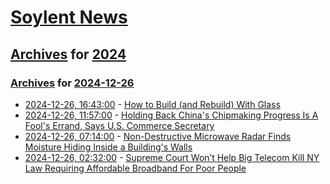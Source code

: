 # [Soylent News](../../../README.md)

## [Archives](../../index.md) for [2024](../index.md)

### [Archives](../../index.md) for [2024-12-26](index.md)

* [2024-12-26, 16:43:00](https://soylentnews.org/article.pl?sid=24/12/26/1251258&from=rss) - [How to Build (and Rebuild) With Glass](https://soylentnews.org/article.pl?sid=24/12/26/1251258&from=rss)
* [2024-12-26, 11:57:00](https://soylentnews.org/politics/article.pl?sid=24/12/24/1518232&from=rss) - [Holding Back China's Chipmaking Progress Is A Fool's Errand, Says U.S. Commerce Secretary](https://soylentnews.org/politics/article.pl?sid=24/12/24/1518232&from=rss)
* [2024-12-26, 07:14:00](https://soylentnews.org/article.pl?sid=24/12/24/1516244&from=rss) - [Non-Destructive Microwave Radar Finds Moisture Hiding Inside a Building's Walls](https://soylentnews.org/article.pl?sid=24/12/24/1516244&from=rss)
* [2024-12-26, 02:32:00](https://soylentnews.org/article.pl?sid=24/12/24/1512246&from=rss) - [Supreme Court Won’t Help Big Telecom Kill NY Law Requiring Affordable Broadband For Poor People](https://soylentnews.org/article.pl?sid=24/12/24/1512246&from=rss)
